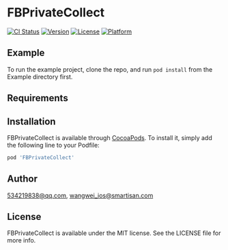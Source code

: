 # FBPrivateCollect

[![CI Status](https://img.shields.io/travis/534219838@qq.com/FBPrivateCollect.svg?style=flat)](https://travis-ci.org/534219838@qq.com/FBPrivateCollect)
[![Version](https://img.shields.io/cocoapods/v/FBPrivateCollect.svg?style=flat)](https://cocoapods.org/pods/FBPrivateCollect)
[![License](https://img.shields.io/cocoapods/l/FBPrivateCollect.svg?style=flat)](https://cocoapods.org/pods/FBPrivateCollect)
[![Platform](https://img.shields.io/cocoapods/p/FBPrivateCollect.svg?style=flat)](https://cocoapods.org/pods/FBPrivateCollect)

## Example

To run the example project, clone the repo, and run `pod install` from the Example directory first.

## Requirements

## Installation

FBPrivateCollect is available through [CocoaPods](https://cocoapods.org). To install
it, simply add the following line to your Podfile:

```ruby
pod 'FBPrivateCollect'
```

## Author

534219838@qq.com, wangwei_ios@smartisan.com

## License

FBPrivateCollect is available under the MIT license. See the LICENSE file for more info.
